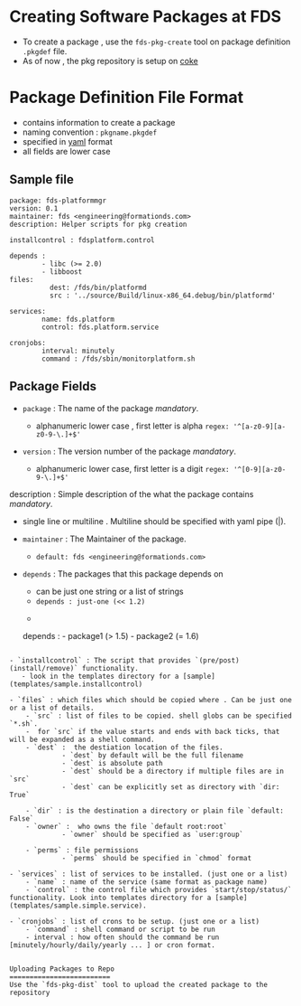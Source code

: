 Creating Software Packages at FDS
==================================
- To create a package , use the `fds-pkg-create` tool on package definition `.pkgdef` file.
- As of now , the pkg repository is setup on [coke](http://coke.formationds.com:8000)

Package Definition File Format
==================================
- contains information to create a package
- naming convention : `pkgname.pkgdef`
- specified in [yaml](http://en.wikipedia.org/wiki/YAML#Sample_document) format
- all fields are lower case

Sample file
-----------
```
package: fds-platformmgr
version: 0.1
maintainer: fds <engineering@formationds.com>
description: Helper scripts for pkg creation

installcontrol : fdsplatform.control

depends :
        - libc (>= 2.0)
        - libboost
files:
          dest: /fds/bin/platformd
          src : '../source/Build/linux-x86_64.debug/bin/platformd'

services:
        name: fds.platform
        control: fds.platform.service
        
cronjobs:
        interval: minutely
        command : /fds/sbin/monitorplatform.sh
```

Package Fields
--------------
- `package` : The name of the package *mandatory*.
   -  alphanumeric lower case , first letter is alpha `regex: '^[a-z0-9][a-z0-9-\.]+$'`

- `version` : The version number of the package *mandatory*.
   -  alphanumeric lower case, first letter is a digit `regex: '^[0-9][a-z0-9-\.]+$'`

description : Simple description of the what the package contains *mandatory*.
   -  single line or multiline . Multiline should be specified with yaml pipe (|).

- `maintainer` : The Maintainer of the package. 
   - `default: fds <engineering@formationds.com>`
   
- `depends` : The packages that this package depends on 
   - can be just one string or a list of strings
   - `depends : just-one (<< 1.2)`
   - ``` 
   depends :
         -  package1 (> 1.5)
         -  package2 (= 1.6)
```

- `installcontrol` : The script that provides `(pre/post)(install/remove)` functionality.
   - look in the templates directory for a [sample] (templates/sample.installcontrol)

- `files` : which files which should be copied where . Can be just one or a list of details.
    - `src` : list of files to be copied. shell globs can be specified `*.sh`.
    -  for `src` if the value starts and ends with back ticks, that will be expanded as a shell command.
    - `dest` :  the destiation location of the files.
             - `dest` by default will be the full filename
             - `dest` is absolute path
             - `dest` should be a directory if multiple files are in `src`
             - `dest` can be explicitly set as directory with `dir: True`

    - `dir` : is the destination a directory or plain file `default: False`
    - `owner` :  who owns the file `default root:root`
             - `owner` should be specified as `user:group`

    - `perms` : file permissions
             - `perms` should be specified in `chmod` format

- `services` : list of services to be installed. (just one or a list)
    - `name` : name of the service (same format as package name)
    - `control` : the control file which provides `start/stop/status/` functionality. Look into templates directory for a [sample] (templates/sample.simple.service).

- `cronjobs` : list of crons to be setup. (just one or a list)
    - `command` : shell command or script to be run
    - interval : how often should the command be run [minutely/hourly/daily/yearly ... ] or cron format.


Uploading Packages to Repo
=========================
Use the `fds-pkg-dist` tool to upload the created package to the repository